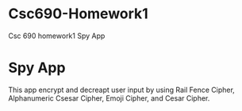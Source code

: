 # Csc690-Homework1
Csc 690 homework1 Spy App

# Spy App
 This app encrypt and decreapt user input by using Rail Fence Cipher, 
 Alphanumeric Csesar Cipher, Emoji Cipher, and Cesar Cipher. 

 
 
